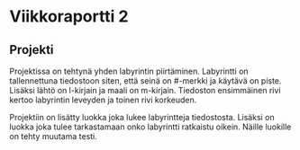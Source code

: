 # Viikkoraportti 2

## Projekti
Projektissa on tehtynä yhden labyrintin piirtäminen. Labyrintti on tallennettuna tiedostoon siten, että seinä on #-merkki ja käytävä on piste. Lisäksi lähtö on l-kirjain ja maali on m-kirjain. Tiedoston ensimmäinen rivi kertoo labyrintin leveyden ja toinen rivi korkeuden.

Projektiin on lisätty luokka joka lukee labyrintteja tiedostosta. Lisäksi on luokka joka tulee tarkastamaan onko labyrintti ratkaistu oikein. Näille luokille on tehty muutama testi.
